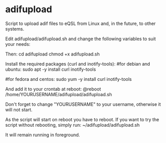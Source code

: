 # adifupload
Script to upload adif files to eQSL from Linux and, in the future, to other systems.

Edit adifupload/adifupload.sh and change the following variables to suit your needs:



Then:
cd adifupload
chmod +x adifupload.sh

Install the required packages (curl and inotify-tools):
#for debian and ubuntu:
sudo apt -y install curl inotify-tools

#for fedora and centos:
sudo yum -y install curl inotify-tools

And add it to your crontab at reboot:
@reboot /home/YOURUSERNAME/adifupload/adifupload.sh

Don't forget to change "YOURUSERNAME" to your username, otherwise it will not start.

As the script will start on reboot you have to reboot.
If you want to try the script without rebooting, simply run:
~/adifupload/adifupload.sh

It will remain running in foreground.
